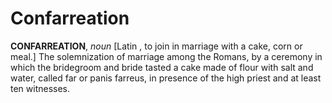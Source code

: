 # Confarreation

**CONFARREATION**, _noun_ \[Latin , to join in marriage with a cake, corn or meal.\] The solemnization of marriage among the Romans, by a ceremony in which the bridegroom and bride tasted a cake made of flour with salt and water, called far or panis farreus, in presence of the high priest and at least ten witnesses.